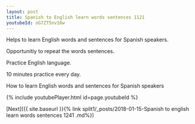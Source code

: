 ```yaml
---
layout: post
title: Spanish to English learn words sentences 1121 
youtubeId: oG7ZT5nv16w
---
```

 
 
Helps to learn English words and sentences for Spanish speakers.

Opportunitiy to repeat the words sentences. 

Practice English language. 
 
10 minutes practice every day. 
 
How to learn English words and sentences for Spanish speakers 
 
{% include youtubePlayer.html id=page.youtubeId %}
 
 
[Next]({{ site.baseurl }}{% link  split1/_posts/2018-01-15-Spanish to english learn words sentences 1241 .md%})
 
